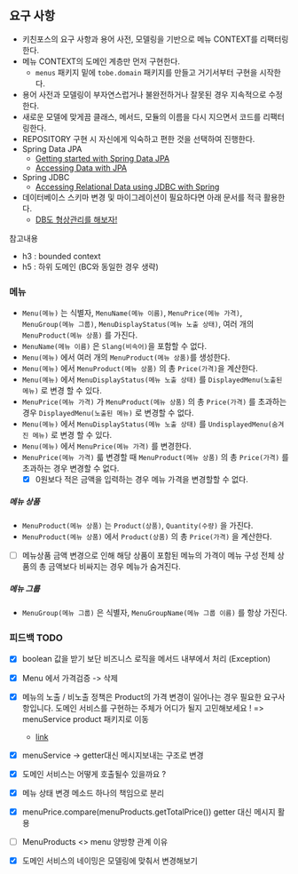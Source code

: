 ## 요구 사항

- 키친포스의 요구 사항과 용어 사전, 모델링을 기반으로 메뉴 CONTEXT를 리팩터링한다.
- 메뉴 CONTEXT의 도메인 계층만 먼저 구현한다.
    - `menus` 패키지 밑에 `tobe.domain` 패키지를 만들고 거기서부터 구현을 시작한다.
- 용어 사전과 모델링이 부자연스럽거나 불완전하거나 잘못된 경우 지속적으로 수정한다.
- 새로운 모델에 맞게끔 클래스, 메서드, 모듈의 이름을 다시 지으면서 코드를 리팩터링한다.
- REPOSITORY 구현 시 자신에게 익숙하고 편한 것을 선택하여 진행한다.
- Spring Data JPA
    - [Getting started with Spring Data JPA](https://spring.io/blog/2011/02/10/getting-started-with-spring-data-jpa)
    - [Accessing Data with JPA](https://spring.io/guides/gs/accessing-data-jpa)
- Spring JDBC
    - [Accessing Relational Data using JDBC with Spring](https://spring.io/guides/gs/relational-data-access)
- 데이터베이스 스키마 변경 및 마이그레이션이 필요하다면 아래 문서를 적극 활용한다.
    - [DB도 형상관리를 해보자!](https://meetup.toast.com/posts/173)


참고내용 
- h3 : bounded context
- h5 : 하위 도메인 (BC와 동일한 경우 생략)

### 메뉴

- `Menu(메뉴)` 는 식별자, `MenuName(메뉴 이름)`, `MenuPrice(메뉴 가격)`, `MenuGroup(메뉴 그룹)`, `MenuDisplayStatus(메뉴 노출 상태)`, 여러
  개의 `MenuProduct(메뉴 상품)` 를 가진다.
- `MenuName(메뉴 이름)` 은 `Slang(비속어)`을 포함할 수 없다.
- `Menu(메뉴)` 에서 여러 개의 `MenuProduct(메뉴 상품)`를 생성한다.
- `Menu(메뉴)` 에서 `MenuProduct(메뉴 상품)` 의 총 `Price(가격)`을 계산한다.
- `Menu(메뉴)` 에서 `MenuDisplayStatus(메뉴 노출 상태)` 를 `DisplayedMenu(노출된 메뉴)` 로 변경 할 수 있다.
- `MenuPrice(메뉴 가격)` 가 `MenuProduct(메뉴 상품)` 의 총 `Price(가격)` 를 초과하는 경우 `DisplayedMenu(노출된 메뉴)` 로 변경할 수 없다.
- `Menu(메뉴)` 에서 `MenuDisplayStatus(메뉴 노출 상태)` 를 `UndisplayedMenu(숨겨진 메뉴)` 로 변경 할 수 있다.
- `Menu(메뉴)` 에서 `MenuPrice(메뉴 가격)` 를 변경한다.
- `MenuPrice(메뉴 가격)` 륿 변경할 때 `MenuProduct(메뉴 상품)` 의 총 `Price(가격)` 를 초과하는 경우 변경할 수 없다.
  - [X] 0원보다 적은 금액을 입력하는 경우 메뉴 가격을 변경할할 수 없다.

##### 메뉴 상품

- `MenuProduct(메뉴 상품)` 는 `Product(상품)`, `Quantity(수량)` 을 가진다.
- `MenuProduct(메뉴 상품)` 에서 `Product(상품)` 의 총 `Price(가격)` 을 계산한다.
- [ ] 메뉴상품 금액 변경으로 인해 해당 상품이 포함된 메뉴의 가격이 메뉴 구성 전체 상품의 총 금액보다 비싸지는 경우 메뉴가 숨겨진다.

##### 메뉴 그룹

- `MenuGroup(메뉴 그룹)` 은 식별자, `MenuGroupName(메뉴 그룹 이름)` 를 항상 가진다.


### 피드백 TODO
- [X] boolean 값을 받기 보단 비즈니스 로직을 메서드 내부에서 처리 (Exception)
- [x] Menu 에서 가격검증 -> 삭제
- [x] 메뉴의 노출 / 비노출 정책은 Product의 가격 변경이 일어나는 경우 필요한 요구사항입니다. 도메인 서비스를 구현하는 주체가 어디가 될지 고민해보세요 ! => menuService product 패키지로 이동 
  - [link](https://github.com/next-step/ddd-tactical-design/pull/295#discussion_r1623946968)
- [x] menuService -> getter대신 메시지보내는 구조로 변경
- [x] 도메인 서비스는 어떻게 호출될수 있을까요 ?
- [X] 메뉴 상태 변경 메소드 하나의 책임으로 분리
- [x] menuPrice.compare(menuProducts.getTotalPrice()) getter 대신 메시지 활용
- [ ] MenuProducts <> menu 양방향 관계 이유
- [x] 도메인 서비스의 네이밍은 모델링에 맞춰서 변경해보기


